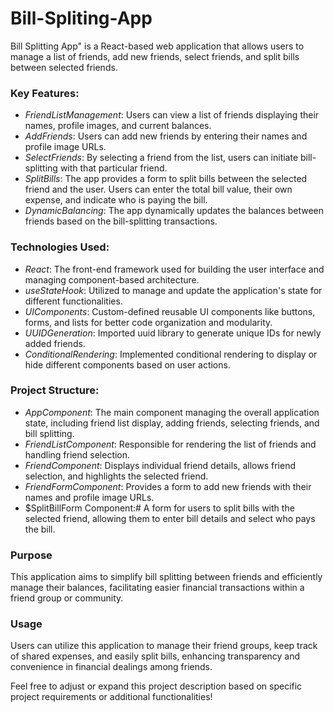 # Bill-Spliting-App

Bill Splitting App" is a React-based web application that allows users to manage a list of friends, add new friends, select friends, and split bills between selected friends.

### Key Features:

- $Friend List Management:$ Users can view a list of friends displaying their names, profile images, and current balances.
- $Add Friends:$ Users can add new friends by entering their names and profile image URLs.
- $Select Friends:$ By selecting a friend from the list, users can initiate bill-splitting with that particular friend.
- $Split Bills:$ The app provides a form to split bills between the selected friend and the user. Users can enter the total bill value, their own expense, and indicate who is paying the bill.
- $Dynamic Balancing:$ The app dynamically updates the balances between friends based on the bill-splitting transactions.

### Technologies Used:

- $React:$ The front-end framework used for building the user interface and managing component-based architecture.
- $useState Hook:$ Utilized to manage and update the application's state for different functionalities.
- $UI Components:$ Custom-defined reusable UI components like buttons, forms, and lists for better code organization and modularity.
- $UUID Generation:$ Imported uuid library to generate unique IDs for newly added friends.
- $Conditional Rendering:$ Implemented conditional rendering to display or hide different components based on user actions.

### Project Structure:

- $App Component:$ The main component managing the overall application state, including friend list display, adding friends, selecting friends, and bill splitting.
- $FriendList Component:$ Responsible for rendering the list of friends and handling friend selection.
- $Friend Component:$ Displays individual friend details, allows friend selection, and highlights the selected friend.
- $FriendForm Component:$ Provides a form to add new friends with their names and profile image URLs.
- $SplitBillForm Component:# A form for users to split bills with the selected friend, allowing them to enter bill details and select who pays the bill.

### Purpose

This application aims to simplify bill splitting between friends and efficiently manage their balances, facilitating easier financial transactions within a friend group or community.

### Usage

Users can utilize this application to manage their friend groups, keep track of shared expenses, and easily split bills, enhancing transparency and convenience in financial dealings among friends.

Feel free to adjust or expand this project description based on specific project requirements or additional functionalities!
